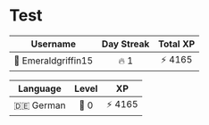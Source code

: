 # Test

<!--START_SECTION:duolingoStats-->
<!-- Automatically generated with https://github.com/centrumek/duolingo-readme-stats-->

| Username | Day Streak | Total XP |
|:---:|:---:|:---:|
| 👤 Emeraldgriffin15 | 🔥 1 | ⚡ 4165 |

| Language | Level | XP |
|:---:|:---:|:---:|
| 🇩🇪 German | 👑 0 | ⚡ 4165 |

<!--END_SECTION:duolingoStats-->
